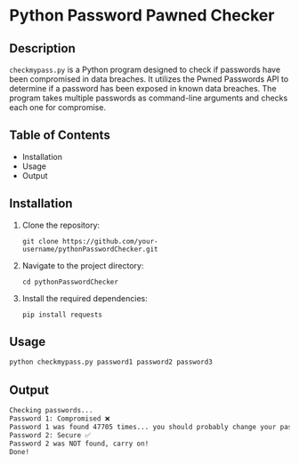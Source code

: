 # Python Password Pawned Checker

## Description
`checkmypass.py` is a Python program designed to check if passwords have been compromised in data breaches. It utilizes the Pwned Passwords API to determine if a password has been exposed in known data breaches. The program takes multiple passwords as command-line arguments and checks each one for compromise.

## Table of Contents
- Installation
- Usage
- Output

## Installation
1. Clone the repository:
    ```
    git clone https://github.com/your-username/pythonPasswordChecker.git
    ```
2. Navigate to the project directory:
    ```
    cd pythonPasswordChecker
    ```
3. Install the required dependencies:
    ```
    pip install requests
    ```

## Usage
```bash
python checkmypass.py password1 password2 password3

```
## Output

```bash
Checking passwords...
Password 1: Compromised ❌
Password 1 was found 47705 times... you should probably change your password
Password 2: Secure ✅
Password 2 was NOT found, carry on!
Done!
```
